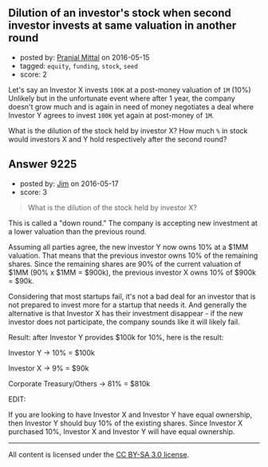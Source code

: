 ## Dilution of an investor's stock when second investor invests at same valuation in another round

- posted by: [Pranjal Mittal](https://stackexchange.com/users/2037179/pranjal-mittal) on 2016-05-15
- tagged: `equity`, `funding`, `stock`, `seed`
- score: 2

<p>Let's say an Investor X invests <code>100K</code> at a post-money valuation of <code>1M</code> (10%) Unlikely but in the unfortunate event where after 1 year, the company doesn't grow much and is again in need of money negotiates a deal where Investor Y agrees to invest <code>100K</code> yet again at post-money of <code>1M</code>.</p>

<p>What is the dilution of the stock held by investor X? How much <code>%</code> in stock would investors X and Y hold respectively after the second round?</p>



## Answer 9225

- posted by: [Jim](https://stackexchange.com/users/351236/jim) on 2016-05-17
- score: 3

<blockquote>
  <p>What is the dilution of the stock held by investor X?</p>
</blockquote>

<p>This is called a "down round." The company is accepting new investment at a lower valuation than the previous round. </p>

<p>Assuming all parties agree, the new investor Y now owns 10% at a $1MM valuation. That means that the previous investor owns 10% of the remaining shares. Since the remaining shares are 90% of the current valuation of $1MM (90% x $1MM = $900k), the previous investor X owns 10% of $900k = $90k. </p>

<p>Considering that most startups fail, it's not a bad deal for an investor that is not prepared to invest more for a startup that needs it. And generally the alternative is that Investor X has their investment disappear - if the new investor does not participate, the company sounds like it will likely fail. </p>

<p>Result: after Investor Y provides $100k for 10%, here is the result:</p>

<p>Investor Y -> 10% = $100k</p>

<p>Investor X -> 9% = $90k</p>

<p>Corporate Treasury/Others -> 81% = $810k</p>

<p>EDIT:</p>

<p>If you are looking to have Investor X and Investor Y have equal ownership, then Investor Y should buy 10% of the existing shares. Since Investor X purchased 10%, Investor X and Investor Y will have equal ownership.</p>




---

All content is licensed under the [CC BY-SA 3.0 license](https://creativecommons.org/licenses/by-sa/3.0/).
